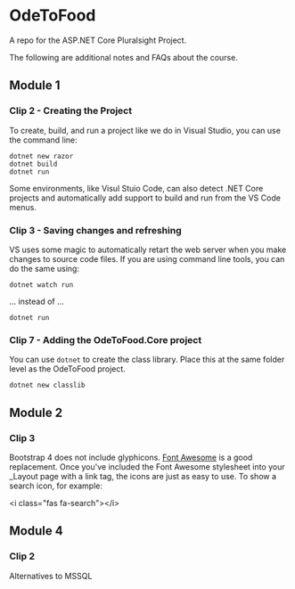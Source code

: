 # OdeToFood
A repo for the ASP.NET Core Pluralsight Project.

The following are additional notes and FAQs about the course. 

## Module 1

### Clip 2 - Creating the Project

To create, build, and run a project like we do in Visual Studio, you can use the command line:

```text
dotnet new razor
dotnet build
dotnet run
```

Some environments, like Visul Stuio Code, can also detect .NET Core projects and automatically add support to build and run from the VS Code menus. 

### Clip 3 - Saving changes and refreshing

VS uses some magic to automatically retart the web server when you make changes to source code files. If you are using command line tools, you can do the same using:

`dotnet watch run`

... instead of ...

`dotnet run`

### Clip 7 - Adding the OdeToFood.Core project

You can use `dotnet` to create the class library. Place this at the same folder level as the OdeToFood project. 

```
dotnet new classlib
```

## Module 2

### Clip 3 

Bootstrap 4 does not include glyphicons. [Font Awesome](https://fontawesome.com/start) is a good replacement. Once you've included the Font Awesome stylesheet into your _Layout page with a link tag, the icons are just as easy to use. To show a search icon, for example:

&lt;i class="fas fa-search"&gt;&lt;/i&gt;

## Module 4

### Clip 2 

Alternatives to MSSQL 




